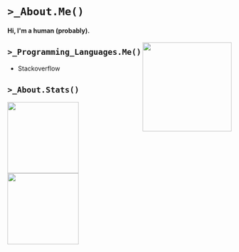 # `>_About.Me()`
#### Hi, I'm a human (probably).

<img align="right" src="https://doy2mn9upadnk.cloudfront.net/uploads/default/original/4X/2/7/4/274d40f45b3f56a908c194f494eec2319ca3063b.gif" alt="" width="200px">

## `>_Programming_Languages.Me()`
- Stackoverflow

## `>_About.Stats()`

<p>
    <a href="https://github.com/Wakaranaiii" style="width: 100%">
        <img src="https://github-readme-stats.vercel.app/api?username=Wakaranaiii&show_icons=true&theme=radical" alt="" height="160px"/>
        <img src="https://github-readme-stats.vercel.app/api/top-langs/?username=Wakaranaiii&layout=compact&theme=radical&langs_count=6" alt="" height="160px"/>
    </a>
</p>
